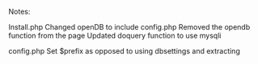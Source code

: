 Notes:

Install.php
    Changed openDB to include config.php
    Removed the opendb function from the page
    Updated doquery function to use mysqli
    

config.php
    Set $prefix as opposed to using dbsettings and extracting
    
